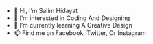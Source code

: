 - 👋 Hi, I’m Salim Hidayat
- 👀 I’m interested in Coding And Designing
- 🌱 I’m currently learning A Creative Design
- 📫 Find me on Facebook, Twitter, Or Instagram

<!---
SalimHT/SalimHT is a ✨ special ✨ repository because its `README.md` (this file) appears on your GitHub profile.
You can click the Preview link to take a look at your changes.
--->
